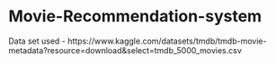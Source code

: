 # Movie-Recommendation-system

<p>Data set used - https://www.kaggle.com/datasets/tmdb/tmdb-movie-metadata?resource=download&select=tmdb_5000_movies.csv</p>

